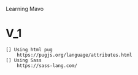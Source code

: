 Learning Mavo

# V_1
    [] Using html pug
        https://pugjs.org/language/attributes.html
    [] Using Sass
        https://sass-lang.com/
